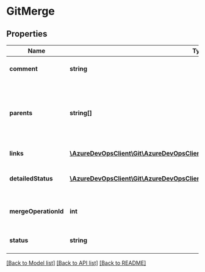 # GitMerge

## Properties
Name | Type | Description | Notes
------------ | ------------- | ------------- | -------------
**comment** | **string** | Comment or message of the commit. | [optional] 
**parents** | **string[]** | An enumeration of the parent commit IDs for the merge  commit. | [optional] 
**links** | [**\AzureDevOpsClient\Git\AzureDevOpsClient\Git\Model\ReferenceLinks**](ReferenceLinks.md) | Reference links. | [optional] 
**detailedStatus** | [**\AzureDevOpsClient\Git\AzureDevOpsClient\Git\Model\GitMergeOperationStatusDetail**](GitMergeOperationStatusDetail.md) | Detailed status of the merge operation. | [optional] 
**mergeOperationId** | **int** | Unique identifier for the merge operation. | [optional] 
**status** | **string** | Status of the merge operation. | [optional] 

[[Back to Model list]](../README.md#documentation-for-models) [[Back to API list]](../README.md#documentation-for-api-endpoints) [[Back to README]](../README.md)


